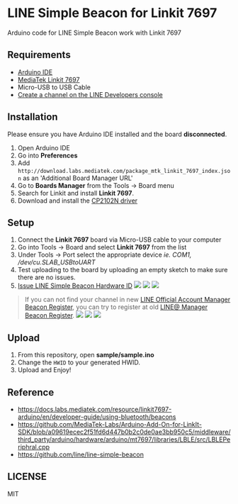 # LINE Simple Beacon for Linkit 7697

Arduino code for LINE Simple Beacon work with Linkit 7697

## Requirements

* [Arduino IDE](https://www.arduino.cc/en/Main/Software)
* [MediaTek Linkit 7697](https://labs.mediatek.com/en/platform/linkit-7697)
* Micro-USB to USB Cable
* [Create a channel on the LINE Developers console](https://developers.line.me/en/docs/line-login/getting-started/)

## Installation

Please ensure you have Arduino IDE installed and the board **disconnected**.

1. Open Arduino IDE
2. Go into **Preferences**
3. Add `http://download.labs.mediatek.com/package_mtk_linkit_7697_index.json` as an 'Additional Board Manager URL'
4. Go to **Boards Manager** from the Tools -> Board menu
5. Search for Linkit and install **Linkit 7697**.
6. Download and install the [CP2102N driver](https://www.silabs.com/products/development-tools/software/usb-to-uart-bridge-vcp-drivers)

## Setup
1. Connect the **Linkit 7697** board via Micro-USB cable to your computer
2. Go into Tools -> Board and select **Linkit 7697** from the list
3. Under Tools -> Port select the appropriate device *ie. COM1, /dev/cu.SLAB_USBtoUART*
4. Test uploading to the board by uploading an empty sketch to make sure there are no issues.
5. [Issue LINE Simple Beacon Hardware ID](https://manager.line.biz/beacon/register)
    ![](https://i.imgur.com/wHCaMzJ.jpg)
    ![](https://i.imgur.com/lF2lGDO.jpg)
    ![](https://i.imgur.com/INgnfju.jpg)

> If you can not find your channel in new [LINE Official Account Manager Beacon Register](https://manager.line.biz/beacon/register), you can try to register at old [LINE@ Manager Beacon Register](https://admin-official.line.me/beacon/register).
> ![](https://user-images.githubusercontent.com/30001185/50584877-afe5a900-0ea4-11e9-9130-69c3c893a301.png)
> ![](https://user-images.githubusercontent.com/30001185/50584907-e3283800-0ea4-11e9-8f3f-6645e1797785.png)
> ![](https://user-images.githubusercontent.com/30001185/50584909-e7545580-0ea4-11e9-97f2-063cfb1bfd8d.png)

## Upload

1. From this repository, open **sample/sample.ino**
2. Change the `HWID` to your generated HWID.
3. Upload and Enjoy!

## Reference

* https://docs.labs.mediatek.com/resource/linkit7697-arduino/en/developer-guide/using-bluetooth/beacons
* https://github.com/MediaTek-Labs/Arduino-Add-On-for-LinkIt-SDK/blob/a09619ecec2f51fd6d447b0b2c0de0ae3bb950c5/middleware/third_party/arduino/hardware/arduino/mt7697/libraries/LBLE/src/LBLEPeriphral.cpp
* https://github.com/line/line-simple-beacon

## LICENSE

MIT

